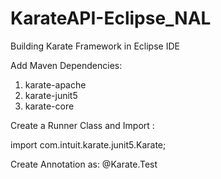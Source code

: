 # KarateAPI-Eclipse_NAL
Building Karate Framework in Eclipse IDE



Add Maven Dependencies:
1. karate-apache
2. karate-junit5
3. karate-core



Create a Runner Class and Import :

import com.intuit.karate.junit5.Karate;


Create Annotation as:
@Karate.Test

